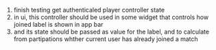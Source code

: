 1. finish testing get authenticaled player controller state
2. in ui, this controller should be used in some widget that controls how joined label is shown in app bar
3. and its state should be passed as value for the label, and to calculate from partipations whther current user has already joined a match